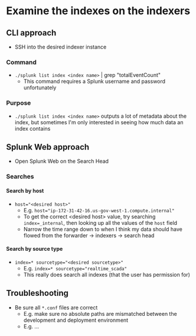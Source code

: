 # Examine the indexes on the indexers
## CLI approach
- SSH into the desired indexer instance
### Command
- `./splunk list index <index name>` | grep "totalEventCount"
  - This command requires a Splunk username and password unfortunately
### Purpose
- `./splunk list index <index name>` outputs a lot of metadata about the index, but sometimes I'm only interested in seeing how much data an index
  contains
## Splunk Web approach
- Open Splunk Web on the Search Head
### Searches
#### Search by host
- `host="<desired host>"`
  - E.g. `host="ip-172-31-42-16.us-gov-west-1.compute.internal"`
  - To get the correct \<desired host> value, try searching `index=_internal`, then looking up all the values of the `host` field
  - Narrow the time range down to when I think my data should have flowed from the forwarder -> indexers -> search head
#### Search by source type
- `index=* sourcetype="<desired sourcetype>"`
  - E.g. `index=* sourcetype="realtime_scada"`
  - This really does search all indexes (that the user has permission for)
## Troubleshooting
- Be sure all `*.conf` files are correct
  - E.g. make sure no absolute paths are mismatched between the development and deployment environment
  - E.g. ...